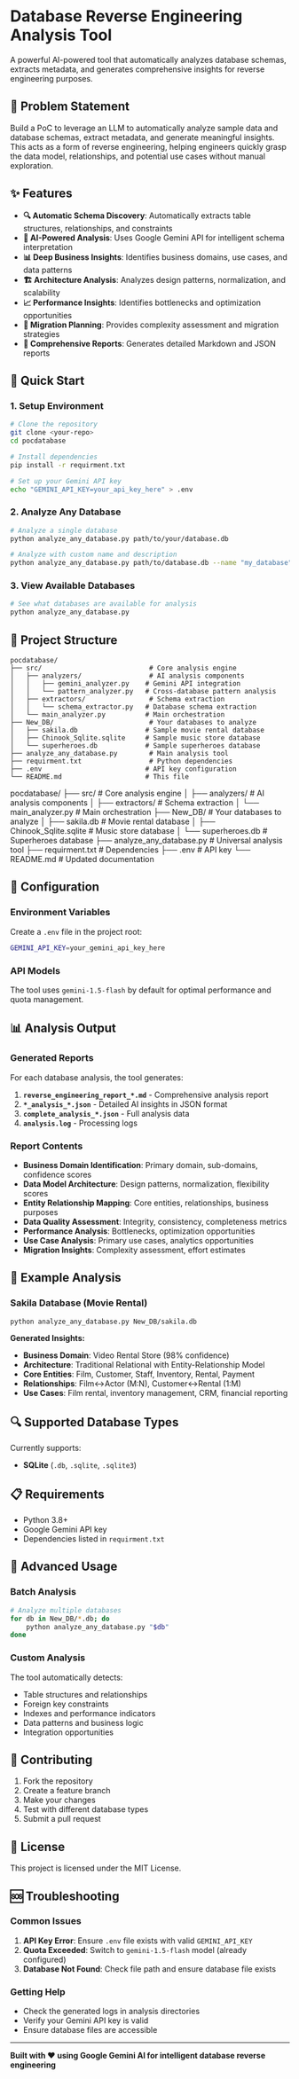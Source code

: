 # Database Reverse Engineering Analysis Tool

A powerful AI-powered tool that automatically analyzes database schemas, extracts metadata, and generates comprehensive insights for reverse engineering purposes.

## 🎯 Problem Statement

Build a PoC to leverage an LLM to automatically analyze sample data and database schemas, extract metadata, and generate meaningful insights. This acts as a form of reverse engineering, helping engineers quickly grasp the data model, relationships, and potential use cases without manual exploration.

## ✨ Features

- **🔍 Automatic Schema Discovery**: Automatically extracts table structures, relationships, and constraints
- **🤖 AI-Powered Analysis**: Uses Google Gemini API for intelligent schema interpretation
- **📊 Deep Business Insights**: Identifies business domains, use cases, and data patterns
- **🏗️ Architecture Analysis**: Analyzes design patterns, normalization, and scalability
- **📈 Performance Insights**: Identifies bottlenecks and optimization opportunities
- **🔄 Migration Planning**: Provides complexity assessment and migration strategies
- **📄 Comprehensive Reports**: Generates detailed Markdown and JSON reports

## 🚀 Quick Start

### 1. Setup Environment

```bash
# Clone the repository
git clone <your-repo>
cd pocdatabase

# Install dependencies
pip install -r requirment.txt

# Set up your Gemini API key
echo "GEMINI_API_KEY=your_api_key_here" > .env
```

### 2. Analyze Any Database

```bash
# Analyze a single database
python analyze_any_database.py path/to/your/database.db

# Analyze with custom name and description
python analyze_any_database.py path/to/database.db --name "my_database" --description "Description of what this database contains"
```

### 3. View Available Databases

```bash
# See what databases are available for analysis
python analyze_any_database.py
```

## 📁 Project Structure

```
pocdatabase/
├── src/                           # Core analysis engine
│   ├── analyzers/                 # AI analysis components
│   │   ├── gemini_analyzer.py    # Gemini API integration
│   │   └── pattern_analyzer.py   # Cross-database pattern analysis
│   ├── extractors/                # Schema extraction
│   │   └── schema_extractor.py   # Database schema extraction
│   └── main_analyzer.py          # Main orchestration
├── New_DB/                        # Your databases to analyze
│   ├── sakila.db                 # Sample movie rental database
│   ├── Chinook_Sqlite.sqlite     # Sample music store database
│   └── superheroes.db            # Sample superheroes database
├── analyze_any_database.py        # Main analysis tool
├── requirment.txt                 # Python dependencies
├── .env                          # API key configuration
└── README.md                     # This file
```

pocdatabase/
├── src/                           # Core analysis engine
│   ├── analyzers/                 # AI analysis components
│   ├── extractors/                # Schema extraction
│   └── main_analyzer.py          # Main orchestration
├── New_DB/                        # Your databases to analyze
│   ├── sakila.db                 # Movie rental database
│   ├── Chinook_Sqlite.sqlite     # Music store database
│   └── superheroes.db            # Superheroes database
├── analyze_any_database.py        # Universal analysis tool
├── requirment.txt                 # Dependencies
├── .env                          # API key
└── README.md                     # Updated documentation

## 🔧 Configuration

### Environment Variables

Create a `.env` file in the project root:

```bash
GEMINI_API_KEY=your_gemini_api_key_here
```

### API Models

The tool uses `gemini-1.5-flash` by default for optimal performance and quota management.

## 📊 Analysis Output

### Generated Reports

For each database analysis, the tool generates:

1. **`reverse_engineering_report_*.md`** - Comprehensive analysis report
2. **`*_analysis_*.json`** - Detailed AI insights in JSON format
3. **`complete_analysis_*.json`** - Full analysis data
4. **`analysis.log`** - Processing logs

### Report Contents

- **Business Domain Identification**: Primary domain, sub-domains, confidence scores
- **Data Model Architecture**: Design patterns, normalization, flexibility scores
- **Entity Relationship Mapping**: Core entities, relationships, business purposes
- **Data Quality Assessment**: Integrity, consistency, completeness metrics
- **Performance Analysis**: Bottlenecks, optimization opportunities
- **Use Case Analysis**: Primary use cases, analytics opportunities
- **Migration Insights**: Complexity assessment, effort estimates

## 🎯 Example Analysis

### Sakila Database (Movie Rental)

```bash
python analyze_any_database.py New_DB/sakila.db
```

**Generated Insights:**
- **Business Domain**: Video Rental Store (98% confidence)
- **Architecture**: Traditional Relational with Entity-Relationship Model
- **Core Entities**: Film, Customer, Staff, Inventory, Rental, Payment
- **Relationships**: Film↔Actor (M:N), Customer↔Rental (1:M)
- **Use Cases**: Film rental, inventory management, CRM, financial reporting

## 🔍 Supported Database Types

Currently supports:
- **SQLite** (`.db`, `.sqlite`, `.sqlite3`)

## 📋 Requirements

- Python 3.8+
- Google Gemini API key
- Dependencies listed in `requirment.txt`

## 🚀 Advanced Usage

### Batch Analysis

```bash
# Analyze multiple databases
for db in New_DB/*.db; do
    python analyze_any_database.py "$db"
done
```

### Custom Analysis

The tool automatically detects:
- Table structures and relationships
- Foreign key constraints
- Indexes and performance indicators
- Data patterns and business logic
- Integration opportunities

## 🤝 Contributing

1. Fork the repository
2. Create a feature branch
3. Make your changes
4. Test with different database types
5. Submit a pull request

## 📄 License

This project is licensed under the MIT License.

## 🆘 Troubleshooting

### Common Issues

1. **API Key Error**: Ensure `.env` file exists with valid `GEMINI_API_KEY`
2. **Quota Exceeded**: Switch to `gemini-1.5-flash` model (already configured)
3. **Database Not Found**: Check file path and ensure database file exists

### Getting Help

- Check the generated logs in analysis directories
- Verify your Gemini API key is valid
- Ensure database files are accessible

---

**Built with ❤️ using Google Gemini AI for intelligent database reverse engineering**
